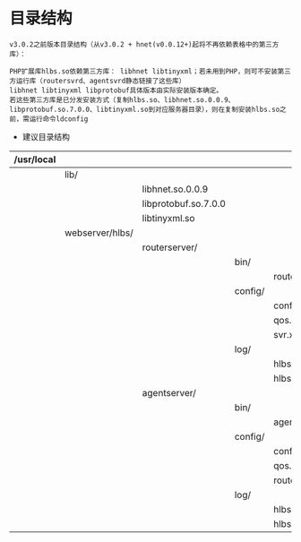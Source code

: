 # 目录结构

```
v3.0.2之前版本目录结构（从v3.0.2 + hnet(v0.0.12+)起将不再依赖表格中的第三方库）：

PHP扩展库hlbs.so依赖第三方库： libhnet libtinyxml；若未用到PHP，则可不安装第三方运行库（routersvrd、agentsvrd静态链接了这些库）
libhnet libtinyxml libprotobuf具体版本由实际安装版本确定。
若这些第三方库是已分发安装方式（复制hlbs.so、libhnet.so.0.0.9、libprotobuf.so.7.0.0、libtinyxml.so到对应服务器目录），则在复制安装hlbs.so之前，需运行命令ldconfig

```

* 建议目录结构

| /usr/local |  |   |   |  |
| -- | -- | -- | --|-- |
|   | lib/ |     |||
|   |  | libhnet.so.0.0.9 |||
|   |  | libprotobuf.so.7.0.0 |||
|   |  | libtinyxml.so |||
|   | webserver/hlbs/ |  |||
|   |   |   routerserver/|||
|   |   |   |bin/|  |
|   |   |   |   | routersvrd |
|   |   |   |config/|  |
|   |   |   |   | conf.xml |
|   |   |   |   | qos.xml |
|   |   |   |   | svr.xml |
|   |   |   |log/|  |
|   |   |   |   | hlbs.pid |
|   |   |   |   | hlbs.log |
|   |   |   agentserver/|||
|   |   |   |bin/|  |
|   |   |   |   | agentsvrd |
|   |   |   |config/|  |
|   |   |   |   | conf.xml |
|   |   |   |   | qos.xml |
|   |   |   |   | router.xml |
|   |   |   |log/|  |
|   |   |   |   | hlbs.pid |
|   |   |   |   | hlbs.log |

